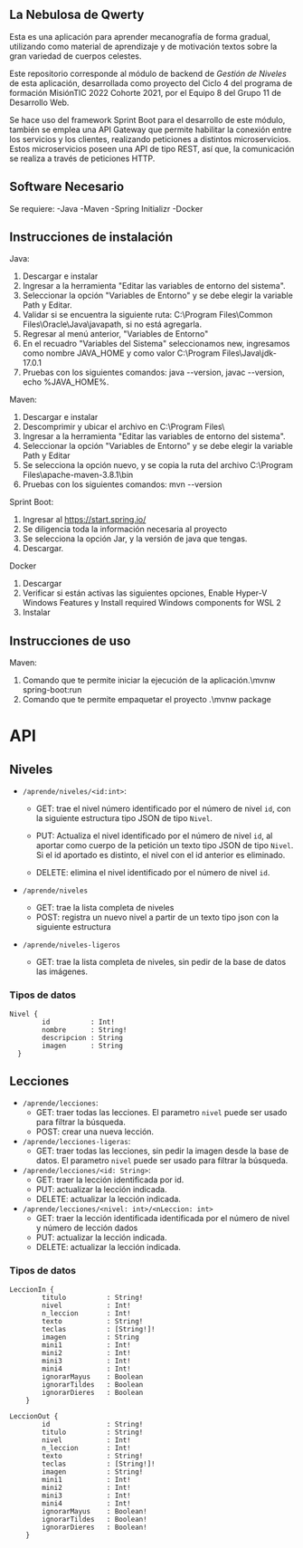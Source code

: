 ## La Nebulosa de Qwerty

Esta es una aplicación para aprender mecanografía de forma gradual, utilizando como material de aprendizaje y de motivación textos sobre la gran variedad de cuerpos celestes.

Este repositorio corresponde al módulo de backend de _Gestión de Niveles_ de esta aplicación, desarrollada como proyecto del Ciclo 4 del programa de formación MisiónTIC 2022 Cohorte 2021, por el Equipo 8 del Grupo 11 de Desarrollo Web.

Se hace uso del framework Sprint Boot para el desarrollo de este módulo, también se emplea una API Gateway que permite habilitar la conexión entre los servicios y los clientes, realizando peticiones a distintos microservicios. Estos microservicios poseen una API de tipo REST, así que, la comunicación se realiza a través de peticiones HTTP.

## Software Necesario

Se requiere:
-Java
-Maven
-Spring Initializr
-Docker

## Instrucciones de instalación
Java:
1. Descargar e instalar  
2. Ingresar a la herramienta "Editar las variables de entorno del sistema".
3. Seleccionar la opción "Variables de Entorno" y se debe elegir la variable Path y Editar.
4. Validar si se encuentra la siguiente ruta: C:\Program Files\Common Files\Oracle\Java\javapath, si no está agregarla.
5. Regresar al menú anterior, "Variables de Entorno"
6. En el recuadro "Variables del Sistema" seleccionamos new, ingresamos como nombre JAVA_HOME y como valor C:\Program Files\Java\jdk-17.0.1
7. Pruebas con los siguientes comandos: java --version, javac --version, echo %JAVA_HOME%.

Maven: 
1. Descargar e instalar 
2. Descomprimir y ubicar el archivo en C:\Program Files\
3. Ingresar a la herramienta "Editar las variables de entorno del sistema".
4. Seleccionar la opción "Variables de Entorno" y se debe elegir la variable Path y Editar
5. Se selecciona la opción nuevo, y se copia la ruta del archivo C:\Program Files\apache-maven-3.8.1\bin
6. Pruebas con los siguientes comandos: mvn --version

Sprint Boot: 
1. Ingresar al https://start.spring.io/
2. Se diligencia toda la información necesaria al proyecto
3. Se selecciona la opción Jar, y la versión de java que tengas.
4. Descargar.

Docker
1. Descargar
2. Verificar si están activas las siguientes opciones, Enable Hyper-V
Windows Features y Install required Windows components for WSL 2
3. Instalar
## Instrucciones de uso
Maven: 
1. Comando que te permite iniciar la ejecución de la aplicación.\mvnw spring-boot:run
2. Comando que te permite empaquetar el proyecto 
.\mvnw package

# API
## Niveles
- `/aprende/niveles/<id:int>`:
  - GET: trae el nivel número identificado por el número de nivel `id`, con la siguiente estructura tipo JSON de tipo `Nivel`.

  - PUT: Actualiza el nivel identificado por el número de nivel `id`, al aportar como cuerpo de la petición un texto tipo JSON de tipo `Nivel`. Si el id aportado es distinto, el nivel con el id anterior es eliminado.
  - DELETE: elimina el nivel identificado por el número de nivel `id`.

- `/aprende/niveles`
  - GET: trae la lista completa de niveles
  - POST: registra un nuevo nivel a partir de un texto tipo json con la siguiente estructura

- `/aprende/niveles-ligeros`
  - GET: trae la lista completa de niveles, sin pedir de la base de datos las imágenes.

### Tipos de datos
```
Nivel {
        id          : Int!
        nombre      : String!
        descripcion : String
        imagen      : String
  }
```
## Lecciones

- `/aprende/lecciones`:
  - GET: traer todas las lecciones. El parametro `nivel` puede ser usado para filtrar la búsqueda.
  - POST: crear una nueva lección.
- `/aprende/lecciones-ligeras`:
  - GET: traer todas las lecciones, sin pedir la imagen desde la base de datos. El parametro `nivel` puede ser usado para filtrar la búsqueda.
- `/aprende/lecciones/<id: String>`:
  - GET: traer la lección identificada por id.
  - PUT: actualizar la lección indicada.
  - DELETE: actualizar la lección indicada.
- `/aprende/lecciones/<nivel: int>/<nLeccion: int>`
  - GET: traer la lección identificada identificada por el número de nivel y número de lección dados
  - PUT: actualizar la lección indicada.
  - DELETE: actualizar la lección indicada.

### Tipos de datos
```
LeccionIn {
        titulo          : String!
        nivel           : Int!
        n_leccion       : Int!
        texto           : String!
        teclas          : [String!]!
        imagen          : String
        mini1           : Int!
        mini2           : Int!
        mini3           : Int!
        mini4           : Int!
        ignorarMayus    : Boolean
        ignorarTildes   : Boolean
        ignorarDieres   : Boolean
    }
```

```
LeccionOut {
        id              : String!
        titulo          : String!
        nivel           : Int!
        n_leccion       : Int!
        texto           : String!
        teclas          : [String!]!
        imagen          : String!
        mini1           : Int!
        mini2           : Int!
        mini3           : Int!
        mini4           : Int!
        ignorarMayus    : Boolean!
        ignorarTildes   : Boolean!
        ignorarDieres   : Boolean!
    }
```
